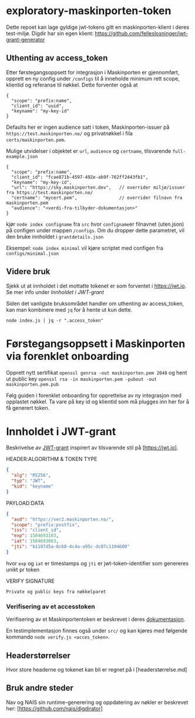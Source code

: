 # exploratory-maskinporten-token

Dette repoet kan lage gyldige jwt-tokens gitt en maskinporten-klient i deres test-miljø. Digdir har sin egen klient: https://github.com/felleslosninger/jwt-grant-generator

## Uthenting av access_token
Etter førstegangsoppsett for integrasjon i Maskinporten er gjennomført, 
opprett en ny config under `/configs` til å inneholde minimum rett scope, klientid og referanse til nøkkel. Dette forventer også at

```
{
  "scope": "prefix:name",
  "client_id": "uuid",
  "keyname": "my-key-id"
}
```
Defaults her er ingen audience satt i token, Maskinporten-issuer på `https://test.maskinporten.no/` og privatnøkkel i fila `certs/maskinporten.pem`.

Mulige utvidelser i objektet er `url`, `audience` og `certname`,  tilsvarende `full-example.json` 

```
{
  "scope": "prefix:name",
  "client_id": "fcae871b-4597-492e-ab9f-762ff2443fb1",
  "keyname": "my-key-id",
  "url": "https://sky.maskinporten.dev",   // overrider miljø/issuer fra https://test.maskinporten.no/
  "certname": "mycert.pem",                // overrider filnavn fra maskinporten.pem 
  "audience": "<verdi-fra-tilbyder-dokumentasjon>"
}
```

 kjør `node index configname` fra `src` hvor `configname`er filnavnet (uten.json) på configen under mappen `/configs`. 
 Om du dropper dette parametret, vil den bruke innholdet i `grantdetails.json`

Eksempel: 
`node index minimal` vil kjøre scriptet med configen fra `configs/minimal.json`
 

## Videre bruk 

Sjekk ut at innholdet i det mottatte tokenet er som forventet i https://jwt.io. Se mer info under *Innholdet i JWT-grant*

Siden det vanligste bruksområdet handler om uthenting av 
access_token, kan man kombinere med `jq` for å hente ut kun dette. 

```
node index.js | jq -r ".access_token"
```

# Førstegangsoppsett i Maskinporten via forenklet onboarding

Opprett nytt sertifikat `openssl genrsa -out maskinporten.pem 2048` og hent ut public key `openssl rsa -in maskinporten.pem -pubout -out maskinporten.pem.pub`

Følg guiden i forenklet onboarding for opprettelse av ny integrasjon med opplastet nøkkel. Ta vare på key id og klientId som må plugges inn  her 
for å få generert token. 


# Innholdet i JWT-grant

Beskrivelse av [JWT-grant](https://docs.digdir.no/docs/Maskinporten/maskinporten_protocol_jwtgrant) inspirert av 
tilsvarende stil på [https://jwt.io].

HEADER:ALGORITHM & TOKEN TYPE

```json
{
  "alg": "RS256",
  "typ": "JWT",
  "kid": "keyname"
}
```

PAYLOAD:DATA

```json
{
  "aud": "https://ver2.maskinporten.no/",
  "scope": "prefix:postfix",
  "iss": "client_id",
  "exp": 1584693183,
  "iat": 1584693063,
  "jti": "b1197d5a-0c68-4c4a-a95c-dc07c1194600"
}
```

hvor `exp` og `iat` er timestamps og  `jti` er jwt-token-identifier som genereres unikt pr token

VERIFY SIGNATURE

```
Private og public keys fra nøkkelparet
```

### Verifisering av et accesstoken 

Verifisering av et Maskinportentoken er beskrevet i deres [dokumentasjon](https://docs.digdir.no/docs/Maskinporten/maskinporten_guide_apitilbyder#4-validere-token).

En testimplementasjon finnes også under `src/` og kan kjøres med følgende kommando `node verify.js <acces_token>`.

## Headerstørrelser

Hvor store headerne og tokenet kan bli er regnet på i [headerstørrelse.md]

## Bruk andre steder

Nav og NAIS sin runtime-generering og oppdatering av nøkler er beskrevet her: [https://github.com/nais/digdirator]
